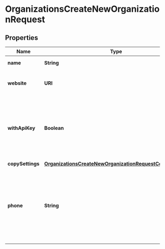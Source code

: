 

# OrganizationsCreateNewOrganizationRequest


## Properties

| Name | Type | Description | Notes |
|------------ | ------------- | ------------- | -------------|
|**name** | **String** | Name of the organization |  |
|**website** | **URI** | URL of the website of that organization |  |
|**withApiKey** | **Boolean** | Default value is &#x60;false&#x60;. Set to true to also generate an API key associated to the new organization. |  [optional] |
|**copySettings** | [**OrganizationsCreateNewOrganizationRequestCopySettings**](OrganizationsCreateNewOrganizationRequestCopySettings.md) |  |  [optional] |
|**phone** | **String** | Phone number of the organization. For non-US phone numbers, specify the country code (prefixed with +). |  [optional] |



